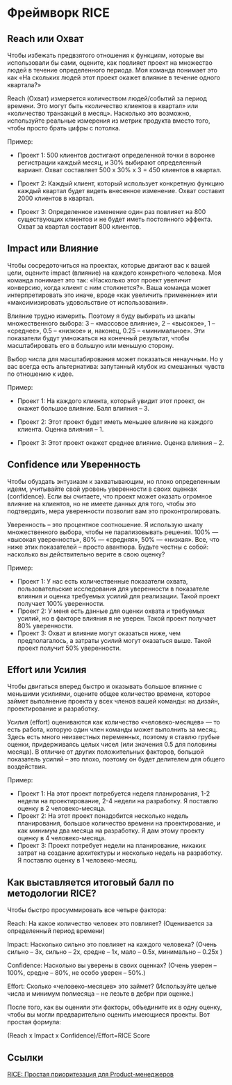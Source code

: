 # Фреймворк RICE

## Reach или Охват

Чтобы избежать предвзятого отношения к функциям, которые вы использовали бы сами, оцените, как повлияет проект на множество людей в течение определенного периода. Моя команда понимает это как «На скольких людей этот проект окажет влияние в течение одного квартала?»

Reach (Охват) измеряется количеством людей/событий за период времени. Это могут быть «количество клиентов в квартал» или «количество транзакций в месяц». Насколько это возможно, используйте реальные измерения из метрик продукта вместо того, чтобы просто брать цифры с потолка.

Пример:

- Проект 1: 500 клиентов достигают определенной точки в воронке регистрации каждый месяц, и 30% выбирают определенный вариант. Охват составляет 500 х 30% х 3 = 450 клиентов в квартал.

- Проект 2: Каждый клиент, который использует конкретную функцию каждый квартал будет видеть внесенное изменение. Охват составит 2000 клиентов в квартал.

- Проект 3: Определенное изменение один раз повлияет на 800 существующих клиентов и не будет иметь постоянного эффекта. Охват за квартал составит 800 клиентов.

## Impact или Влияние

Чтобы сосредоточиться на проектах, которые двигают вас к вашей цели, оцените impact (влияние) на каждого конкретного человека. Моя команда понимает это так: «Насколько этот проект увеличит конверсию, когда клиент с ним столкнется?». Ваша команда может интерпретировать это иначе, вроде «как увеличить применение» или «максимизировать удовольствие от использования».

Влияние трудно измерить. Поэтому я буду выбирать из шкалы множественного выбора: 3 – «массовое влияние», 2 – «высокое», 1 – «среднее», 0.5 – «низкое» и, наконец, 0.25 – «минимальное». Эти показатели будут умножаться на конечный результат, чтобы масштабировать его в большую или меньшую сторону. 

Выбор числа для масштабирования может показаться ненаучным. Но у вас всегда есть альтернатива: запутанный клубок из смешанных чувств по отношению к идее.

Пример:

- Проект 1: На каждого клиента, который увидит этот проект, он окажет большое влияние. Балл влияния – 3.

- Проект 2: Этот проект будет иметь меньшее влияние на каждого клиента. Оценка влияния – 1.

- Проект 3: Этот проект окажет среднее влияние. Оценка влияния – 2.

## Confidence или Уверенность

Чтобы обуздать энтузиазм к захватывающим, но плохо определенным идеям, учитывайте свой уровень уверенности в своих оценках (confidence). Если вы считаете, что проект может оказать огромное влияние на клиентов, но не имеете данных для того, чтобы это подтвердить, мера уверенности позволит вам это проконтролировать.

Уверенность – это процентное соотношение. Я использую шкалу множественного выбора, чтобы не парализовывать решения. 100% — «высокая уверенность», 80% — «средняя», 50% — «низкая». Все, что ниже этих показателей – просто авантюра. Будьте честны с собой: насколько вы действительно верите в свою оценку?

Пример:

- Проект 1: У нас есть количественные показатели охвата, пользовательские исследования для уверенности в показателе влияния и оценка требуемых усилий для реализации. Такой проект получает 100% уверенности.
- Проект 2: У меня есть данные для оценки охвата и требуемых усилий, но в факторе влияния я не уверен. Такой проект получает 80% уверенности.
- Проект 3: Охват и влияние могут оказаться ниже, чем предполагалось, а затраты усилий могут оказаться выше. Такой проект получит 50% уверенности.

## Effort или Усилия

Чтобы двигаться вперед быстро и оказывать большое влияние с меньшими усилиями, оцените общее количество времени, которое займет выполнение проекта у всех членов вашей команды: на дизайн, проектирование и разработку. 

Усилия (effort) оцениваются как количество «человеко-месяцев» — то есть работа, которую один член команды может выполнить за месяц. Здесь есть много неизвестных переменных, поэтому я ставлю грубые оценки, придерживаясь целых чисел (или значения 0.5 для половины месяца). В отличие от других положительных факторов, большой показатель усилий – это плохо, поэтому он будет делителем для общего воздействия.

Пример:

- Проект 1: На этот проект потребуется неделя планирования, 1-2 недели на проектирование, 2-4 недели на разработку. Я поставлю оценку в 2 человеко-месяца.
- Проект 2: На этот проект понадобится несколько недель планирования, большое количество времени на проектирование, и как минимум два месяца на разработку. Я дам этому проекту оценку в 4 человеко-месяца.
- Проект 3: Проект потребует недели на планирование, никаких затрат на создание архитектуры и несколько недель на разработку. Я поставлю оценку в 1 человеко-месяц.

## Как выставляется итоговый балл по методологии RICE?

Чтобы быстро просуммировать все четыре фактора:

Reach: На какое количество человек это повлияет? (Оценивается за определенный период времени)

Impact: Насколько сильно это повлияет на каждого человека? (Очень сильно – 3х, сильно – 2х, средне – 1х, мало – 0.5х, минимально – 0.25х )

Confidence: Насколько вы уверены в своих оценках? (Очень уверен – 100%, средне – 80%, не особо уверен – 50%.) 

Effort: Сколько «человеко-месяцев» это займет? (Используйте целые числа и минимум полмесяца – не лезьте в дебри при оценке.)

После того, как вы оценили эти факторы, объедините их в одну оценку, чтобы вы могли предварительно оценить имеющиеся проекты. Вот простая формула:

(Reach x Impact x Confidence)/Effort=RICE Score

## Ссылки

[RICE: Простая приоритезация для Product-менеджеров](https://habr.com/ru/company/otus/blog/481366/)